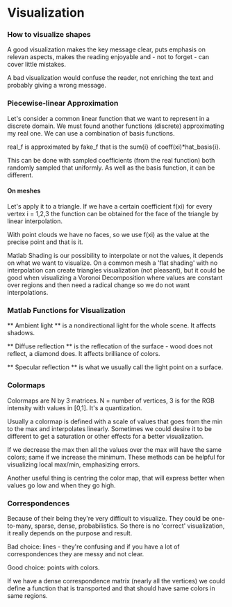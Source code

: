 # Visualization

### How to visualize shapes

A good visualization makes the key message clear, puts emphasis on relevan aspects, makes the reading enjoyable and - not to forget - can cover little mistakes. 

A bad visualization would confuse the reader, not enriching the text and probably giving a wrong message. 

### Piecewise-linear Approximation

Let's consider a common linear function that we want to represent in a discrete domain. We must found another functions (discrete) approximating my real one. We can use a combination of basis functions.

real_f is approximated by fake_f that is the sum{i} of coeff(xi)*hat_basis{i}.

This can be done with sampled coefficients (from the real function) both randomly sampled that uniformly. As well as the basis function, it can be different.

#### On meshes

Let's apply it to a triangle. If we have a certain coefficient f(xi) for every vertex i = 1,2,3 the function can be obtained for the face of the triangle by linear interpolation.

With point clouds we have no faces, so we use f(xi) as the value at the precise point and that is it.

Matlab Shading is our possibility to interpolate or not the values, it depends on what we want to visualize. On a common mesh a 'flat shading' with no interpolation can create triangles visualization (not pleasant), but it could be good when visualizing a Voronoi Decomposition where values are constant over regions and then need a radical change so we do not want interpolations.

### Matlab Functions for Visualization

** Ambient light ** is a nondirectional light for the whole scene. It affects shadows.

** Diffuse reflection ** is the reflecation of the surface - wood does not reflect, a diamond does. It affects brilliance of colors.

** Specular reflection ** is what we usually call the light point on a surface.

### Colormaps

Colormaps are N by 3 matrices. N = number of vertices, 3 is for the RGB intensity with values in [0,1]. It's a quantization. 

Usually a colormap is defined with a scale of values that goes from the min to the max and interpolates linearly. Sometimes we could desire it to be different to get a saturation or other effects for a better visualization. 

If we decrease the max then all the values over the max will have the same colors; same if we increase the minimum. These methods can be helpful for visualizing local max/min, emphasizing errors. 

Another useful thing is centring the color map, that will express better when values go low and when they go high. 

### Correspondences 

Because of their being they're very difficult to visualize. They could be one-to-many, sparse, dense, probabilistics. So there is no 'correct' visualization, it really depends on the purpose and result.

Bad choice: lines - they're confusing and if you have a lot of correspondences they are messy and not clear.

Good choice: points with colors.

If we have a dense correspondence matrix (nearly all the vertices) we could define a function that is transported and that should have same colors in same regions. 



